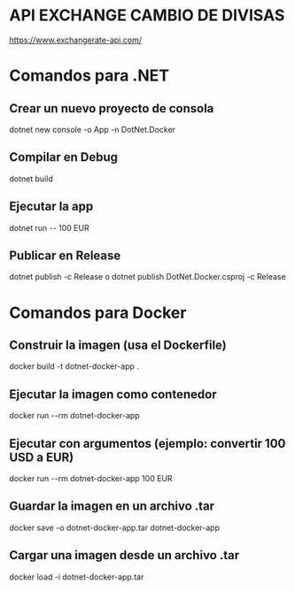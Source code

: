 # API EXCHANGE CAMBIO DE DIVISAS
https://www.exchangerate-api.com/ 

# Comandos para .NET 
## Crear un nuevo proyecto de consola
dotnet new console -o App -n DotNet.Docker

## Compilar en Debug
dotnet build

## Ejecutar la app
dotnet run -- 100 EUR

## Publicar en Release
dotnet publish -c Release 
o 
dotnet publish DotNet.Docker.csproj -c Release

# Comandos para Docker
## Construir la imagen (usa el Dockerfile)
docker build -t dotnet-docker-app .

## Ejecutar la imagen como contenedor
docker run --rm dotnet-docker-app

## Ejecutar con argumentos (ejemplo: convertir 100 USD a EUR)
docker run --rm dotnet-docker-app 100 EUR

## Guardar la imagen en un archivo .tar
docker save -o dotnet-docker-app.tar dotnet-docker-app

## Cargar una imagen desde un archivo .tar
docker load -i dotnet-docker-app.tar

